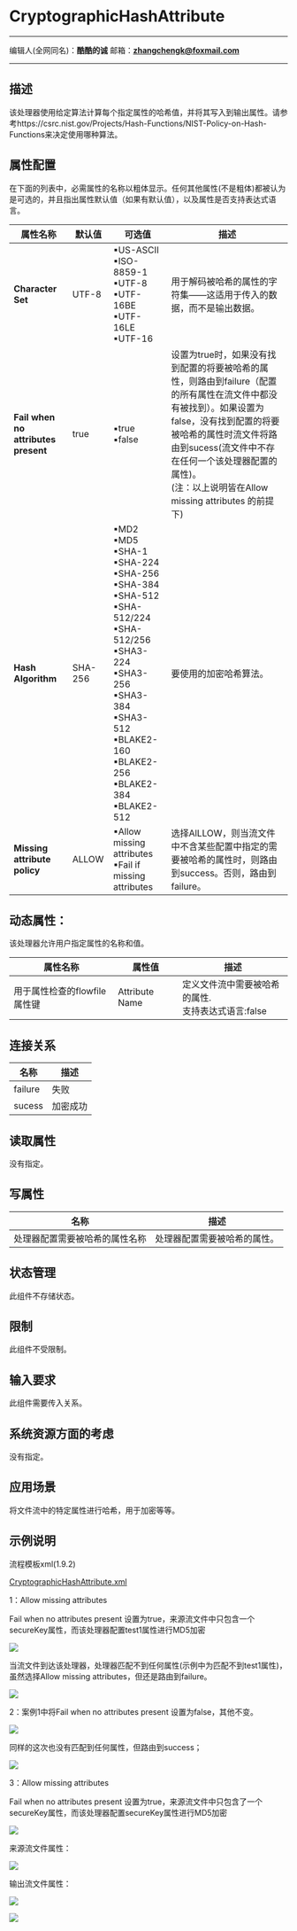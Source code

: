 # CryptographicHashAttribute
***
编辑人(全网同名)：__**酷酷的诚**__  邮箱：**zhangchengk@foxmail.com** 
***

## 描述

该处理器使用给定算法计算每个指定属性的哈希值，并将其写入到输出属性。请参考https://csrc.nist.gov/Projects/Hash-Functions/NIST-Policy-on-Hash-Functions来决定使用哪种算法。

## 属性配置

在下面的列表中，必需属性的名称以粗体显示。任何其他属性(不是粗体)都被认为是可选的，并且指出属性默认值（如果有默认值），以及属性是否支持表达式语言。

|属性名称|默认值|可选值|描述|
|----|----|----|----|
|**Character Set**|UTF-8| ▪US-ASCII <br/> ▪ISO-8859-1 <br/> ▪UTF-8<br/> ▪UTF-16BE<br/> ▪UTF-16LE<br/> ▪UTF-16|用于解码被哈希的属性的字符集——这适用于传入的数据，而不是输出数据。|
|**Fail when no attributes present**|true|▪true<br/> ▪false|设置为true时，如果没有找到配置的将要被哈希的属性，则路由到failure（配置的所有属性在流文件中都没有被找到）。如果设置为false，没有找到配置的将要被哈希的属性时流文件将路由到sucess(流文件中不存在任何一个该处理器配置的属性)。<br>(注：以上说明皆在Allow missing attributes 的前提下)|
|**Hash Algorithm**|SHA-256|▪MD2<br/> ▪MD5<br/> ▪SHA-1 <br/> ▪SHA-224 <br/> ▪SHA-256<br/> ▪SHA-384<br/> ▪SHA-512<br/> ▪SHA-512/224 <br/> ▪SHA-512/256<br/> ▪SHA3-224 <br/> ▪SHA3-256<br/> ▪SHA3-384<br/> ▪SHA3-512<br/> ▪BLAKE2-160<br/> ▪BLAKE2-256<br/> ▪BLAKE2-384 <br/> ▪BLAKE2-512|要使用的加密哈希算法。|
|**Missing attribute policy**|ALLOW|▪Allow missing attributes <br/> ▪Fail if missing attributes|选择AlLLOW，则当流文件中不含某些配置中指定的需要被哈希的属性时，则路由到success。否则，路由到failure。|

## 动态属性：

该处理器允许用户指定属性的名称和值。

|属性名称|属性值|描述|
|----|----|----|
|用于属性检查的flowfile属性键|Attribute Name|定义文件流中需要被哈希的属性.<br>支持表达式语言:false|

## 连接关系

|名称|描述|
|----|----|
|failure|失败|
|sucess|加密成功|

## 读取属性

没有指定。

## 写属性

|名称|描述|
|----|----|
|处理器配置需要被哈希的属性名称|处理器配置需要被哈希的属性。|

## 状态管理

此组件不存储状态。

## 限制

此组件不受限制。

## 输入要求

此组件需要传入关系。

## 系统资源方面的考虑

没有指定。

## 应用场景

将文件流中的特定属性进行哈希，用于加密等等。

## 示例说明

<p>流程模板xml(1.9.2)</p>
<a href="../template/CryptographicHashAttribute.xml" download="CryptographicHashAttribute.xml">CryptographicHashAttribute.xml</a>

1：Allow missing attributes 

Fail when no attributes present 设置为true，来源流文件中只包含一个secureKey属性，而该处理器配置test1属性进行MD5加密

![](./image/processors/CryptographicHashAttribute/config.png)

当流文件到达该处理器，处理器匹配不到任何属性(示例中为匹配不到test1属性)，虽然选择Allow missing attributes，但还是路由到failure。

![](./image/processors/CryptographicHashAttribute/result.png)

2：案例1中将Fail when no attributes present 设置为false，其他不变。

![](./image/processors/CryptographicHashAttribute/config2.png)

同样的这次也没有匹配到任何属性，但路由到success；

![](./image/processors/CryptographicHashAttribute/result2.png)

3：Allow missing attributes 

Fail when no attributes present 设置为true，来源流文件中只包含了一个secureKey属性，而该处理器配置secureKey属性进行MD5加密

![](./image/processors/CryptographicHashAttribute/config3.png)

来源流文件属性：

![](./image/processors/CryptographicHashAttribute/attribute.png)

输出流文件属性：

![](./image/processors/CryptographicHashAttribute/output.png)

![](./image/processors/CryptographicHashAttribute/output2.png)

